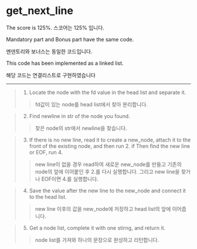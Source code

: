 # get_next_line

The score is 125%.
스코어는 125% 입니다.

Mandatory part and Bonus part have the same code.

멘덴토리와 보너스는 동일한 코드입니다.

This code has been implemented as a linked list.

해당 코드는 연결리스트로 구현하였습니다
  
--------------------

>1. Locate the node with the fd value in the head list and separate it.
> >fd값이 있는 node를 head list에서 찾아 분리합니다.

>2. Find newline in str of the node you found.
> >찾은 node의 str에서 newline을 찾습니다.

>3. If there is no new line, read it to create a new_node,
   attach it to the front of the existing node, and then run 2.
   if Then find the new line or EOF, run 4.
> >new line이 없을 경우 read하여 새로운 new_node를 만들고
   기존의 node의 앞에 이어붙인 후 2.를 다시 실행합니다. 그리고 new line을 찾거나 EOF이면 4.를 실행합니다.

>4. Save the value after the new line to the new_node and connect it to the head list.
> >new line 이후의 값을 new_node에 저장하고 head list의 앞에 이어줍니다.

>5. Get a node list, complete it with one stirng, and return it.
> >node list를 가져와 하나의 문장으로 완성하고 리턴합니다.
